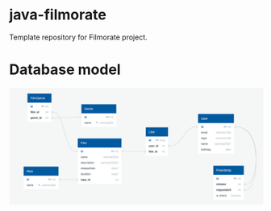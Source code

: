 # java-filmorate
Template repository for Filmorate project.

# Database model
![diagram](/resources/db_model.png)